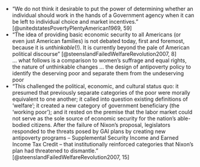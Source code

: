 - “We do not think it desirable to put the power of determining whether an individual should work in the hands of a Government agency when it can be left to individual choice and market incentives.” [@unitedstatesPovertyPlentyAmerican1969, 59]
- “The idea of providing basic economic security to all Americans (or even just American families) is not debated today, first and foremost, because it is _unthinkable_(!). It is currently beyond the pale of American political discourse” [@steenslandFailedWelfareRevolution2007, 8] … what follows is a comparison to women’s suffrage and equal rights, the nature of unthinkable changes … the design of antipoverty policy to identify the deserving poor and separate them from the undeserving poor
- “This challenged the political, economic, and cultural status quo: it presumed that previously separate categories of the poor were morally equivalent to one another; it called into question existing definitions of ‘welfare’; it created a new category of government beneficiary (the ‘working poor’); and it rested on the premise that the labor market could not serve as the sole source of economic security for the nation’s able-bodied citizens. After the failure of Nixon’s proposal, legislators responded to the threats posed by GAI plans by creating new antipoverty programs – Supplemental Security Income and Earned Income Tax Credit – that institutionally reinforced categories that Nixon’s plan had threatened to dismantle.” [@steenslandFailedWelfareRevolution2007, 15]
